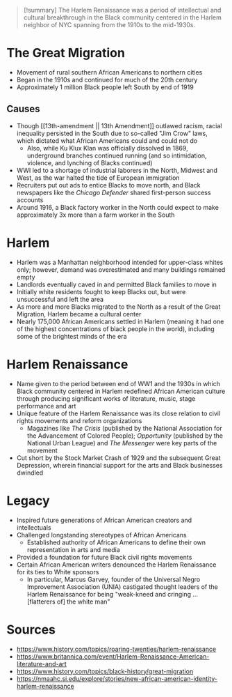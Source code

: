 > [!summary]
> The Harlem Renaissance was a period of intellectual and cultural breakthrough in the Black community centered in the Harlem neighbor of NYC spanning from the 1910s to the mid-1930s.

# The Great Migration

- Movement of rural southern African Americans to northern cities
- Began in the 1910s and continued for much of the 20th century
- Approximately 1 million Black people left South by end of 1919

## Causes

- Though [[13th-amendment || 13th Amendment]] outlawed racism, racial inequality persisted in the South due to so-called "Jim Crow" laws, which dictated what African Americans could and could not do
	- Also, while Ku Klux Klan was officially dissolved in 1869, underground branches continued running (and so intimidation, violence, and lynching of Blacks continued)
- WWI led to a shortage of industrial laborers in the North, Midwest and West, as the war halted the tide of European immigration
- Recruiters put out ads to entice Blacks to move north, and Black newspapers like the *Chicago Defender* shared first-person success accounts
- Around 1916, a Black factory worker in the North could expect to make approximately 3x more than a farm worker in the South

# Harlem

- Harlem was a Manhattan neighborhood intended for upper-class whites only; however, demand was overestimated and many buildings remained empty
- Landlords eventually caved in and permitted Black families to move in
- Initially white residents fought to keep Blacks out, but were unsuccessful and left the area
- As more and more Blacks migrated to the North as a result of the Great Migration, Harlem became a cultural center
- Nearly 175,000 African Americans settled in Harlem (meaning it had one of the highest concentrations of black people in the world), including some of the brightest minds of the era

# Harlem Renaissance

- Name given to the period between end of WW1 and the 1930s in which Black community centered in Harlem redefined African American culture through producing significant works of literature, music, stage performance and art
- Unique feature of the Harlem Renaissance was its close relation to civil rights movements and reform organizations
	- Magazines like _The Crisis_ (published by the National Association for the Advancement of Colored People); _Opportunity_ (published by the National Urban League) and _The Messenger_ were key parts of the movement
- Cut short by the Stock Market Crash of 1929 and the subsequent Great Depression, wherein financial support for the arts and Black businesses dwindled

# Legacy

- Inspired future generations of African American creators and intellectuals
- Challenged longstanding stereotypes of African Americans
	- Established authority of African Americans to define their own representation in arts and media
- Provided a foundation for future Black civil rights movements
- Certain African American writers denounced the Harlem Renaissance for its ties to White sponsors
	- In particular, Marcus Garvey, founder of the Universal Negro Improvement Association (UNIA) castigated thought leaders of the Harlem Renaissance for being "weak-kneed and cringing ... [flatterers of] the white man"

# Sources

- https://www.history.com/topics/roaring-twenties/harlem-renaissance
- https://www.britannica.com/event/Harlem-Renaissance-American-literature-and-art
- https://www.history.com/topics/black-history/great-migration
- https://nmaahc.si.edu/explore/stories/new-african-american-identity-harlem-renaissance